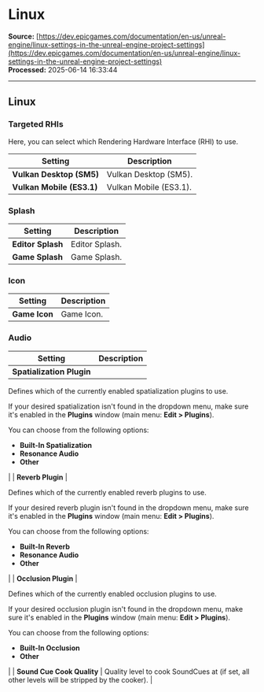 # Linux

**Source:** [https://dev.epicgames.com/documentation/en-us/unreal-engine/linux-settings-in-the-unreal-engine-project-settings](https://dev.epicgames.com/documentation/en-us/unreal-engine/linux-settings-in-the-unreal-engine-project-settings)  
**Processed:** 2025-06-14 16:33:44

---

## Linux

### Targeted RHIs

Here, you can select which Rendering Hardware Interface (RHI) to use.

| **Setting** | **Description** |
| --- | --- |
| **Vulkan Desktop (SM5)** | Vulkan Desktop (SM5). |
| **Vulkan Mobile (ES3.1)** | Vulkan Mobile (ES3.1). |

### Splash

| **Setting** | **Description** |
| --- | --- |
| **Editor Splash** | Editor Splash. |
| **Game Splash** | Game Splash. |

### Icon

| **Setting** | **Description** |
| --- | --- |
| **Game Icon** | Game Icon. |

### Audio

| **Setting** | **Description** |
| --- | --- |
| **Spatialization Plugin** | 
Defines which of the currently enabled spatialization plugins to use.

If your desired spatialization isn't found in the dropdown menu, make sure it's enabled in the **Plugins** window (main menu: **Edit > Plugins**).

You can choose from the following options:

-   **Built-In Spatialization**
-   **Resonance Audio**
-   **Other**



 |
| **Reverb Plugin** | 

Defines which of the currently enabled reverb plugins to use.

If your desired reverb plugin isn't found in the dropdown menu, make sure it's enabled in the **Plugins** window (main menu: **Edit > Plugins**).

You can choose from the following options:

-   **Built-In Reverb**
-   **Resonance Audio**
-   **Other**



 |
| **Occlusion Plugin** | 

Defines which of the currently enabled occlusion plugins to use.

If your desired occlusion plugin isn't found in the dropdown menu, make sure it's enabled in the **Plugins** window (main menu: **Edit > Plugins**).

You can choose from the following options:

-   **Built-In Occlusion**
-   **Other**



 |
| **Sound Cue Cook Quality** | Quality level to cook SoundCues at (if set, all other levels will be stripped by the cooker). |